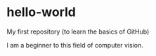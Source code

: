 # hello-world
My first repository (to learn the basics of GitHub)

I am a beginner to this field of computer vision.




